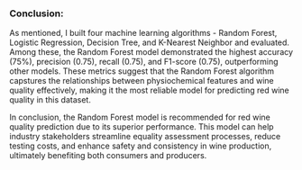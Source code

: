 ### Conclusion:
As mentioned, I built four machine learning algorithms - Random Forest, Logistic Regression, Decision Tree, and K-Nearest Neighbor and evaluated. Among these, the Random Forest model demonstrated the highest accuracy (75%), precision (0.75), recall (0.75), and F1-score (0.75), outperforming other models. These metrics suggest that the Random Forest algorithm capstures the relationships between physiochemical features and wine quality effectively, making it the most reliable model for predicting red wine quality in this dataset.

In conclusion, the Random Forest model is recommended for red wine quality prediction due to its superior performance. This model can help industry stakeholders streamline equality assessment processes, reduce testing costs, and enhance safety and consistency in wine production, ultimately benefiting both consumers and producers.
